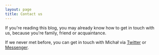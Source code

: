 ```yaml
---
layout: page
title: Contact us
---
```


If you're reading this blog, you may already know how to get in touch with us, because you're family, friend or acquaintance.

If we never met before, you can get in touch with Michał via [Twitter][twitter-mpaluchowski] or [Messenger][messenger-michalpaluchowski].

[messenger-michalpaluchowski]: https://www.messenger.com/t/michalpaluchowski
[twitter-mpaluchowski]: https://twitter.com/mpaluchowski

